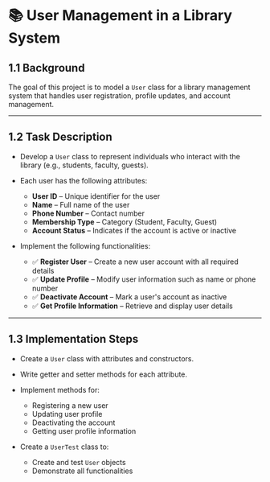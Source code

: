 # 📚 User Management in a Library System

## 1.1 Background

The goal of this project is to model a `User` class for a library management system that handles user registration, profile updates, and account management.

---

## 1.2 Task Description

- Develop a `User` class to represent individuals who interact with the library (e.g., students, faculty, guests).
- Each user has the following attributes:
  - **User ID** – Unique identifier for the user
  - **Name** – Full name of the user
  - **Phone Number** – Contact number
  - **Membership Type** – Category (Student, Faculty, Guest)
  - **Account Status** – Indicates if the account is active or inactive

- Implement the following functionalities:
  - ✅ **Register User** – Create a new user account with all required details
  - ✅ **Update Profile** – Modify user information such as name or phone number
  - ✅ **Deactivate Account** – Mark a user's account as inactive
  - ✅ **Get Profile Information** – Retrieve and display user details

---

## 1.3 Implementation Steps

- Create a `User` class with attributes and constructors.
- Write getter and setter methods for each attribute.
- Implement methods for:
  - Registering a new user
  - Updating user profile
  - Deactivating the account
  - Getting user profile information

- Create a `UserTest` class to:
  - Create and test `User` objects
  - Demonstrate all functionalities
